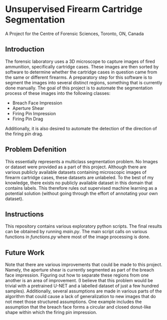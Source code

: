 # Unsupervised Firearm Cartridge Segmentation

A Project for the Centre of Forensic Sciences, Toronto, ON, Canada

## Introduction
The forensic laboratory uses a 3D microscope to capture images of fired ammunition, specifically cartridge cases. These images are then sorted by software to determine whether the cartridge cases in question came from the same or different firearms. A preparatory step for this software is to segment the images into several distinct regions, something that is currently done manually. The goal of this project is to automate the segmentation process of these images into the following classes:

- Breach Face Impression
- Aperture Shear
- Firing Pin Impression
- Firing Pin Drag

Additionally, it is also desired to automate the detection of the direction of the firing pin drag.

## Problem Defenition
This essentially represents a multiclass segmentation problem. No Images or dataset were provided as a part of this project. Although there are various publicly available datasets containing microscopic images of firearm cartridge cases, these datasets are unlabeled. To the best of my knowledge, there exists no publicly available dataset in this domain that contains labels. This therefore rules out supervised machine learning as a potential solution (without going through the effort of annotating your own dataset).

## Instructions
This repository contains various exploratory python scripts. The final results can be obtained by running *main.py*. The main script calls on various functions in *functions.py* where most of the image processing is done.

## Future Work
Note that there are various improvements that could be made to this project. Namely, the aperture shear is currently segmented as part of the breach face impression. Figuring out how to separate these regions from one another is an area of improvement. (I believe that this problem would be trivial with a pretrained U-NET and a labelled dataset of just a few hundred samples). Additionally, several assumptions are made in various parts of the algorithm that could cause a lack of generalization to new images that do not meet those structured assumptions. One example includes the assumption that the breach face forms a circular and closed donut-like shape within which the firing pin impression.